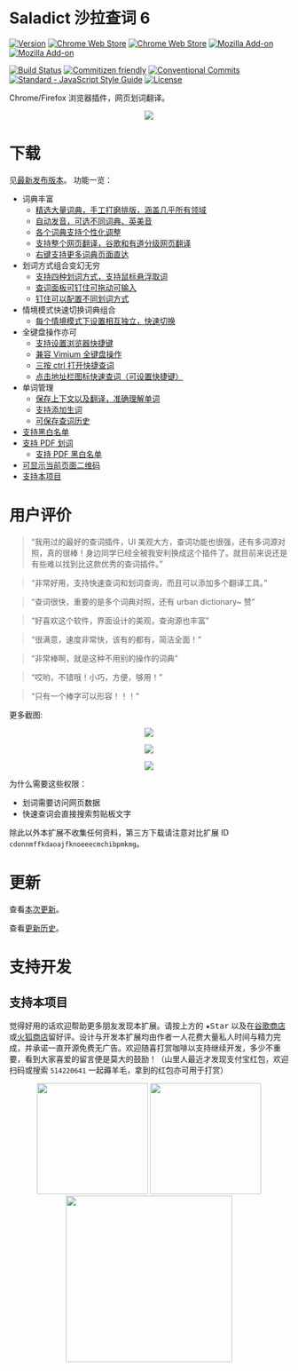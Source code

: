 # Saladict 沙拉查词 6

[![Version](https://img.shields.io/github/release/crimx/ext-saladict.svg?label=version)](https://github.com/crimx/ext-saladict/releases)
[![Chrome Web Store](https://img.shields.io/chrome-web-store/users/cdonnmffkdaoajfknoeeecmchibpmkmg.svg?label=Chrome%20users)](https://chrome.google.com/webstore/detail/cdonnmffkdaoajfknoeeecmchibpmkmg?hl=en)
[![Chrome Web Store](https://img.shields.io/chrome-web-store/stars/cdonnmffkdaoajfknoeeecmchibpmkmg.svg?label=Chrome%20stars)](https://chrome.google.com/webstore/detail/cdonnmffkdaoajfknoeeecmchibpmkmg?hl=en)
[![Mozilla Add-on](https://img.shields.io/amo/users/ext-saladict.svg?label=Firefoxe%20users)](https://addons.mozilla.org/firefox/addon/ext-saladict/)
[![Mozilla Add-on](https://img.shields.io/amo/stars/ext-saladict.svg?label=Firefoxe%20stars)](https://addons.mozilla.org/firefox/addon/ext-saladict/)

[![Build Status](https://travis-ci.org/crimx/ext-saladict.svg)](https://travis-ci.org/crimx/ext-saladict)
[![Commitizen friendly](https://img.shields.io/badge/commitizen-friendly-brightgreen.svg?maxAge=2592000)](http://commitizen.github.io/cz-cli/)
[![Conventional Commits](https://img.shields.io/badge/Conventional%20Commits-1.0.0-brightgreen.svg?maxAge=2592000)](https://conventionalcommits.org)
[![Standard - JavaScript Style Guide](https://img.shields.io/badge/code_style-standard-brightgreen.svg?maxAge=2592000)](https://standardjs.com/)
[![License](https://img.shields.io/github/license/crimx/ext-saladict.svg?colorB=44cc11?maxAge=2592000)](https://github.com/crimx/ext-saladict/blob/dev/LICENSE)

Chrome/Firefox 浏览器插件，网页划词翻译。

<p align="center">
  <a href="https://github.com/crimx/crx-saladict/releases/" target="_blank"><img src="https://raw.githubusercontent.com/wiki/crimx/ext-saladict/images/notebook.gif" /></a>
</p>

# 下载

见[最新发布版本](https://github.com/crimx/ext-saladict/releases)。
功能一览：

- 词典丰富
  - [精选大量词典，手工打磨排版，涵盖几乎所有领域](https://github.com/crimx/crx-saladict/wiki#dicts)
  - [自动发音，可选不同词典、英美音](https://github.com/crimx/crx-saladict/wiki#autopron)
  - [各个词典支持个性化调整](https://github.com/crimx/crx-saladict/wiki#dict-settings)
  - [支持整个网页翻译，谷歌和有道分级网页翻译](https://github.com/crimx/crx-saladict/wiki#page-trans)
  - [右键支持更多词典页面直达](https://github.com/crimx/crx-saladict/wiki#context-menus)
- 划词方式组合变幻无穷
  - [支持四种划词方式，支持鼠标悬浮取词](https://github.com/crimx/crx-saladict/wiki#mode)
  - [查词面板可钉住可拖动可输入](https://github.com/crimx/crx-saladict/wiki#pin)
  - [钉住可以配置不同划词方式](https://github.com/crimx/crx-saladict/wiki#mode)
- 情境模式快速切换词典组合
  - [每个情境模式下设置相互独立，快速切换](https://github.com/crimx/crx-saladict/wiki#profile)
- 全键盘操作亦可
  - [支持设置浏览器快捷键](https://github.com/crimx/crx-saladict/wiki#shortcuts)
  - [兼容 Vimium 全键盘操作](https://github.com/crimx/crx-saladict/wiki#vimium)
  - [三按 ctrl 打开快捷查词](https://github.com/crimx/crx-saladict/wiki#triple-ctrl)
  - [点击地址栏图标快速查词（可设置快捷键）](https://github.com/crimx/crx-saladict/wiki#popup-icon)
- 单词管理
  - [保存上下文以及翻译，准确理解单词](https://github.com/crimx/crx-saladict/wiki#search-history)
  - [支持添加生词](https://github.com/crimx/crx-saladict/wiki#search-history)
  - [可保存查词历史](https://github.com/crimx/crx-saladict/wiki#search-history)
- [支持黑白名单](https://github.com/crimx/crx-saladict/wiki#black-white-list)
- [支持 PDF 划词](https://github.com/crimx/crx-saladict/wiki#pdf)
  - [支持 PDF 黑白名单](https://github.com/crimx/crx-saladict/wiki#black-white-list)
- [可显示当前页面二维码](https://github.com/crimx/crx-saladict/wiki#qrcode)
- [支持本项目](https://github.com/crimx/crx-saladict/wiki#reward)

# 用户评价

> “我用过的最好的查词插件，UI 美观大方，查词功能也很强，还有多词源对照，真的很棒！身边同学已经全被我安利换成这个插件了。就目前来说还是有些难以找到比这款优秀的查词插件。”

> “非常好用，支持快速查词和划词查询，而且可以添加多个翻译工具。”

> “查词很快，重要的是多个词典对照，还有 urban dictionary~ 赞”

> “好喜欢这个软件，界面设计的美观，查询源也丰富”

> “很满意，速度非常快，该有的都有，简洁全面！”

> “非常棒啊，就是这种不用别的操作的词典”

> “哎哟，不错哦！小巧，方便，够用！”

> “只有一个棒字可以形容！！！”

更多截图:

<p align="center">
  <a href="https://github.com/crimx/crx-saladict/releases/" target="_blank"><img src="https://github.com/crimx/ext-saladict/wiki/images/youdao-page.gif" /></a>
</p>

<p align="center">
  <a href="https://github.com/crimx/crx-saladict/releases/" target="_blank"><img src="https://github.com/crimx/ext-saladict/wiki/images/screen-notebook.png" /></a>
</p>

<p align="center">
  <a href="https://github.com/crimx/crx-saladict/releases/" target="_blank"><img src="https://github.com/crimx/ext-saladict/wiki/images/pin.gif" /></a>
</p>

为什么需要这些权限：

- 划词需要访问网页数据
- 快速查词会直接搜索剪贴板文字

除此以外本扩展不收集任何资料，第三方下载请注意对比扩展 ID `cdonnmffkdaoajfknoeeecmchibpmkmg`。

# 更新

查看[本次更新](https://github.com/crimx/ext-saladict/releases)。

查看[更新历史](https://github.com/crimx/crx-saladict/blob/dev/CHANGELOG.md)。

# 支持开发

## 支持本项目

觉得好用的话欢迎帮助更多朋友发现本扩展。请按上方的 <kbd>★Star</kbd> 以及在[谷歌商店](https://chrome.google.com/webstore/detail/cdonnmffkdaoajfknoeeecmchibpmkmg/reviews?hl=en)或[火狐商店](https://addons.mozilla.org/firefox/addon/ext-saladict/)留好评。设计与开发本扩展均由作者一人花费大量私人时间与精力完成，并承诺一直开源免费无广告。欢迎随喜打赏咖啡以支持继续开发，多少不重要，看到大家喜爱的留言便是莫大的鼓励！（山里人最近才发现支付宝红包，欢迎扫码或搜索 `514220641` 一起薅羊毛，拿到的红包亦可用于打赏）

<div align="center">
  <img height="200" src="https://github.com/crimx/crx-saladict/wiki/images/wechat.png">
  <img height="200" src="https://github.com/crimx/crx-saladict/wiki/images/alipay.png">
  <img height="300" src="https://github.com/crimx/crx-saladict/wiki/images/pocket-money.png">
</div>
